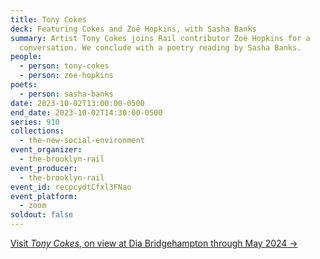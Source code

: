 ```yaml
---
title: Tony Cokes
deck: Featuring Cokes and Zoë Hopkins, with Sasha Banks
summary: Artist Tony Cokes joins Rail contributor Zoë Hopkins for a
  conversation. We conclude with a poetry reading by Sasha Banks.
people:
  - person: tony-cokes
  - person: zoe-hopkins
poets:
  - person: sasha-banks
date: 2023-10-02T13:00:00-0500
end_date: 2023-10-02T14:30:00-0500
series: 910
collections:
  - the-new-social-environment
event_organizer:
  - the-brooklyn-rail
event_producer:
  - the-brooklyn-rail
event_id: recpcydtCfxl3FNao
event_platform:
  - zoom
soldout: false
---
```

[V﻿isit *Tony Cokes*, on view at Dia Bridgehampton through May 2024 →](https://diaart.org/exhibition/exhibitions-projects/tony-cokes-exhibition)